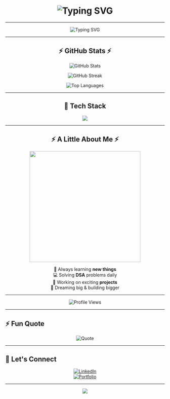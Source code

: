 <!-- Stylish Heading -->
<h1 align="center">
  <img src="https://readme-typing-svg.herokuapp.com?font=Fira+Code&size=28&pause=1000&color=36BCF7&width=500&lines=Hey%2C+I'm+Vivek+Yadav!;Java+%7C+DSA+Enthusiast;Full+Stack+Developer;Open+Source+Contributor;Always+Learning+New+Things" alt="Typing SVG" />
</h1>

---

<!-- Typing Animation -->
<p align="center">
  <img src="https://readme-typing-svg.demolab.com?font=Fira+Code&size=24&duration=3000&pause=1000&color=F78D1F&center=true&vCenter=true&width=600&lines=Java+Developer+🔥;DSA+Enthusiast+📘;Open+Source+Contributor+🌍;Full+Stack+Learner+💻" alt="Typing SVG" />
</p>

---

<!-- GitHub Stats (Keep same, looks great) -->
<h2 align="center">⚡ GitHub Stats ⚡</h2>
<p align="center">
  <img src="https://github-readme-stats.vercel.app/api?username=vivekyadav247&show_icons=true&theme=radical" alt="GitHub Stats" />
</p>
<p align="center">
  <img src="https://github-readme-streak-stats.herokuapp.com/?user=vivekyadav247&theme=radical" alt="GitHub Streak" />
</p>
<p align="center">
  <img src="https://github-readme-stats.vercel.app/api/top-langs/?username=vivekyadav247&layout=compact&theme=radical" alt="Top Languages" />
</p>

---

<!-- Skills Section -->
<h2 align="center">🚀 Tech Stack</h2>
<p align="center">
  <img src="https://skillicons.dev/icons?i=java,spring,js,react,nodejs,express,mongodb,mysql,git,github,html,css,bootstrap,tailwind" />
</p>

---

<!-- Fun Animated GIF -->
<h2 align="center">⚡ A Little About Me ⚡</h2>
<p align="center">
  <img src="https://media.giphy.com/media/qgQUggAC3Pfv687qPC/giphy.gif" width="350" />
</p>
<p align="center">
  🌟 Always learning <b>new things</b> <br>
  💻 Solving <b>DSA</b> problems daily <br>
  🚀 Working on exciting <b>projects</b> <br>
  🎯 Dreaming big & building bigger <br>
</p>

---

<!-- Visitor Counter (Stylish one) -->
<p align="center"> 
  <img src="https://komarev.com/ghpvc/?username=vivekyadav247&label=Profile%20Views&color=ff69b4&style=for-the-badge" alt="Profile Views" /> 
</p>

---

## ⚡ Fun Quote
<div align="center">
  
![Quote](https://quotes-github-readme.vercel.app/api?type=horizontal&theme=radical)

</div>

---

## 🌟 Let's Connect
<div align="center">

[![LinkedIn](https://img.shields.io/badge/LinkedIn-0A66C2?style=for-the-badge&logo=linkedin&logoColor=white)](https://www.linkedin.com)  
[![Portfolio](https://img.shields.io/badge/Portfolio-000?style=for-the-badge&logo=vercel&logoColor=white)](https://github.com/VivekYadav2407)

</div>

---

<!-- Wave Animation Footer -->
<p align="center">
  <img src="https://capsule-render.vercel.app/api?type=waving&color=gradient&height=120&section=footer"/>
</p>
